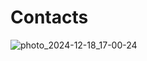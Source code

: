 # Contacts

![photo_2024-12-18_17-00-24](https://github.com/user-attachments/assets/9712d5b2-e4ba-42d3-b1a0-135fdeed4119)
